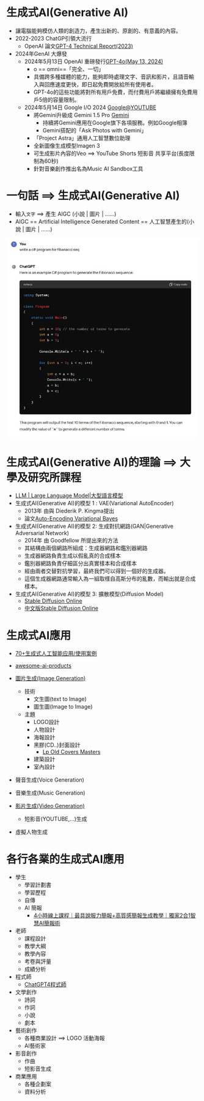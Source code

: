 # 生成式AI(Generative AI)
- 讓電腦能夠模仿人類的創造力，產生出新的、原創的、有意義的內容。
- 2022-2023 ChatGP引領大流行
  - OpenAI 論文[GPT-4 Technical Report(2023)](https://arxiv.org/abs/2303.08774)
- 2024年GenAI 大爆發
  - 2024年5月13日 OpenAI 重磅發行[GPT-4o(May 13, 2024)](GPT-4o.md)
    - o == o​​​mni==「完全、一切」
    - 具備跨多種媒體的能力，能夠即時處理文字、音訊和影片，且語音輸入與回應速度更快，即日起免費開放給所有使用者。
    - GPT-4o的這些功能將對所有用戶免費，而付費用戶將繼續擁有免費用戶5倍的容量限制。 
  - 2024年5月14日 Google I/O 2024 [Google@YOUTUBE](https://www.youtube.com/@Google)
    - 將Gemini升級成 Gemini 1.5 Pro [Gemini](Gemini.md)
      - 持續將Gemini應用在Google旗下各項服務。例如Google相簿
      - Gemini搭配的「Ask Photos with Gemini」
    - 「Project Astra」通用人工智慧數位助理
    - 全新圖像生成模型Imagen 3
    - 可生成影片內容的Veo ==> YouTube Shorts 短影音 共享平台(長度限制為60秒)
    - 針對音樂創作推出名為Music AI Sandbox工具 

# 一句話 ==> 生成式AI(Generative AI)
- 輸入`文字` ==> 產生 AIGC (小說 | 圖片 | ......)
- AIGC == Artificial Intelligence Generated Content == 人工智慧產生的(小說 | 圖片 | ......) 

![ChatGPT_1.JPG](ChatGPT_1.JPG)

# 生成式AI(Generative AI)的理論 ==> 大學及研究所課程
- [LLM | Large Language Model|大型語言模型](LLM.md)
- 生成式AI(Generative AI)的模型 1 : VAE(Variational AutoEncoder)
  - 2013年 由與 Diederik P. Kingma提出
  - 論文[Auto-Encoding Variational Bayes](https://arxiv.org/pdf/1312.6114)
- 生成式AI(Generative AI)的模型 2: 生成對抗網路(GAN|Generative Adversarial Network)
  - 2014年 由 Goodfellow 所提出來的方法
  - 其結構由兩個網路所組成：生成器網路和鑑別器網路
  - 生成器網路負責生成以假亂真的合成樣本
  - 鑑別器網路負責仔細區分出真實樣本和合成樣本
  - 經由兩者交替對抗學習，最終我們可以得到一個好的生成器。
  - 這個生成器網路通常輸入為一組取樣自高斯分布的亂數，而輸出就是合成樣本。
- 生成式AI(Generative AI)的模型 3: 擴散模型(Diffusion Model)
  - [Stable Diffusion Online](https://stablediffusionweb.com/)
  - [中文版Stable Diffusion Online](https://stablediffusionweb.com/zh-tw/prompts)

# 生成式AI應用
- [70+生成式人工智能应用/使用案例](https://www.wbolt.com/generative-ai-applications.html)

- [awesome-ai-products](https://latentbox.com/zh/awesome-ai-products)
- [圖片生成(Image Generation)](AI_Image_Generation.md)
  - 技術
    - 文生圖(text to Image)
    - 圖生圖(Image to Image) 
  - 主題
    - LOGO設計
    - 人物設計
    - 海報設計
    - 黑膠(CD..)封面設計
      - [Lp Old Covers Masters](https://promptbase.com/prompt/lp-old-covers-masters) 
    - 建築設計
    - 室內設計
- 聲音生成(Voice Generation)
- 音樂生成(Music Generation)
- [影片生成(Video Generation)](AI_Video_Generation.md)
  - 短影音(YOUTUBE,...)生成
- 虛擬人物生成
# 各行各業的生成式AI應用
- 學生
  - 學習計劃書
  - 學習歷程
  - 自傳
  - AI 簡報
    - [4小時線上課程｜最具說服力簡報+高質感簡報生成教學｜獨家2合1智慧AI簡報術](https://event.gvm.com.tw/202405_gvmtechtalk/?utm_source=gvm&utm_medium=text_article2&utm_campaign=gvm_20240501_aippt&utm_content=_text_article2_middle) 
- 老師
  - 課程設計
  - 教學大綱
  - 教學內容
  - 考卷與評量
  - 成績分析 
- 程式師
  - [ChatGPT4程式師](AI4Programmer.md)
- 文學創作
  - 詩詞
  - 作詞
  - 小說
  - 劇本 
- 藝術創作
  - 各種商業設計 ==> LOGO 活動海報
  - AI藝術家 
- 影音創作
  - 作曲
  - 短影音生成
- 商業應用
  - 各種企劃案
  - 資料分析
